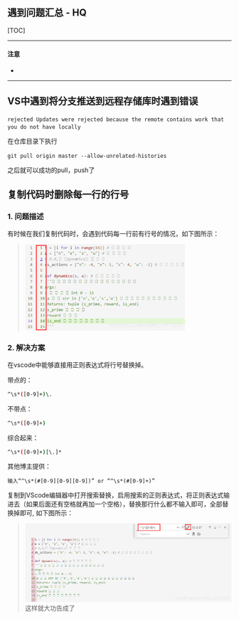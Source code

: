## 遇到问题汇总 - HQ

[TOC]

------

#### 注意

- 

------

## VS中遇到将分支推送到远程存储库时遇到错误

`rejected Updates were rejected because the remote contains work that you do not have locally`

在仓库目录下执行

`git pull origin master --allow-unrelated-histories`

之后就可以成功的pull，push了





## 复制代码时删除每一行的行号

### 1. 问题描述

有时候在我们复制代码时，会遇到代码每一行前有行号的情况，如下图所示：

> <img src="assets/watermark,type_ZmFuZ3poZW5naGVpdGk,shadow_10,text_aHR0cHM6Ly9ibG9nLmNzZG4ubmV0L3FxXzQxNzczMjMz,size_16,color_FFFFFF,t_70.png" alt="在这里插入图片描述" style="zoom:67%;" />

### 2. 解决方案

在vscode中能够直接用正则表达式将行号替换掉。

带点的：

```bash
^\s*([0-9]+)\.
```

不带点：

```bash
^\s*([0-9]+)
```

综合起来：

```bash
^\s*([0-9]+)[\.]*
```

其他博主提供：

```
输入“^\s*(#[0-9][0-9][0-9])” or “^\s*(#[0-9]+)”
```

复制到VScode编辑器中打开搜索替换，启用搜索的正则表达式，将正则表达式输进去（如果后面还有空格就再加一个空格），替换那行什么都不输入即可，全部替换掉即可, 如下图所示：

> ![在这里插入图片描述](assets/watermark,type_ZmFuZ3poZW5naGVpdGk,shadow_10,text_aHR0cHM6Ly9ibG9nLmNzZG4ubmV0L3FxXzQxNzczMjMz,size_16,color_FFFFFF,t_70-16515876194371.png)
> 这样就大功告成了











































































































































